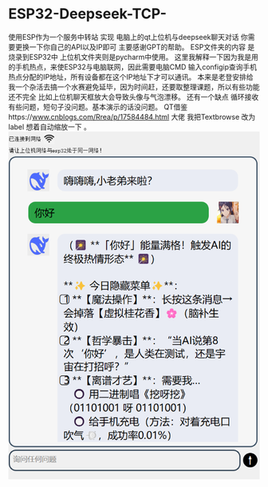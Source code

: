 # ESP32-Deepseek-TCP-
使用ESP作为一个服务中转站 实现 电脑上的qt上位机与deepseek聊天对话  你需要更换一下你自己的API以及IP即可 主要感谢GPT的帮助。
ESP文件夹的内容 是烧录到ESP32中 上位机文件夹则是pycharm中使用。
这里我解释一下因为我是用的手机热点，来使ESP32与电脑联网，因此需要电脑CMD 输入configip查询手机热点分配的IP地址，所有设备都在这个IP地址下才可以通讯。
本来是老登安排给我一个杂活去搞一个水赛避免延毕，因为时间赶，还要取整理课题，所以有些功能还不完全 比如上位机聊天框放大会导致头像与气泡漂移。
还有一个缺点 循环接收有些问题，短句子没问题。基本演示的话没问题。
QT借鉴https://www.cnblogs.com/Rrea/p/17584484.html 大佬 我把Textbrowse 改为label 想着自动缩放一下 。
![image](1.png)
